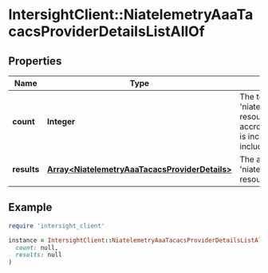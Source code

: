 # IntersightClient::NiatelemetryAaaTacacsProviderDetailsListAllOf

## Properties

| Name | Type | Description | Notes |
| ---- | ---- | ----------- | ----- |
| **count** | **Integer** | The total number of &#39;niatelemetry.AaaTacacsProviderDetails&#39; resources matching the request, accross all pages. The &#39;Count&#39; attribute is included when the HTTP GET request includes the &#39;$inlinecount&#39; parameter. | [optional] |
| **results** | [**Array&lt;NiatelemetryAaaTacacsProviderDetails&gt;**](NiatelemetryAaaTacacsProviderDetails.md) | The array of &#39;niatelemetry.AaaTacacsProviderDetails&#39; resources matching the request. | [optional] |

## Example

```ruby
require 'intersight_client'

instance = IntersightClient::NiatelemetryAaaTacacsProviderDetailsListAllOf.new(
  count: null,
  results: null
)
```


